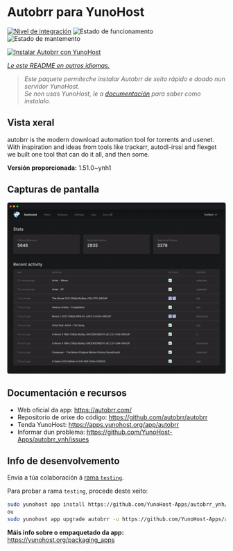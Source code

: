 <!--
NOTA: Este README foi creado automáticamente por <https://github.com/YunoHost/apps/tree/master/tools/readme_generator>
NON debe editarse manualmente.
-->

# Autobrr para YunoHost

[![Nivel de integración](https://apps.yunohost.org/badge/integration/autobrr)](https://ci-apps.yunohost.org/ci/apps/autobrr/)
![Estado de funcionamento](https://apps.yunohost.org/badge/state/autobrr)
![Estado de mantemento](https://apps.yunohost.org/badge/maintained/autobrr)

[![Instalar Autobrr con YunoHost](https://install-app.yunohost.org/install-with-yunohost.svg)](https://install-app.yunohost.org/?app=autobrr)

*[Le este README en outros idiomas.](./ALL_README.md)*

> *Este paquete permíteche instalar Autobrr de xeito rápido e doado nun servidor YunoHost.*  
> *Se non usas YunoHost, le a [documentación](https://yunohost.org/install) para saber como instalalo.*

## Vista xeral

autobrr is the modern download automation tool for torrents and usenet. With inspiration and ideas from tools like trackarr, autodl-irssi and flexget we built one tool that can do it all, and then some.

**Versión proporcionada:** 1.51.0~ynh1

## Capturas de pantalla

![Captura de pantalla de Autobrr](./doc/screenshots/autobrr-front.png)

## Documentación e recursos

- Web oficial da app: <https://autobrr.com/>
- Repositorio de orixe do código: <https://github.com/autobrr/autobrr>
- Tenda YunoHost: <https://apps.yunohost.org/app/autobrr>
- Informar dun problema: <https://github.com/YunoHost-Apps/autobrr_ynh/issues>

## Info de desenvolvemento

Envía a túa colaboración á [rama `testing`](https://github.com/YunoHost-Apps/autobrr_ynh/tree/testing).

Para probar a rama `testing`, procede deste xeito:

```bash
sudo yunohost app install https://github.com/YunoHost-Apps/autobrr_ynh/tree/testing --debug
ou
sudo yunohost app upgrade autobrr -u https://github.com/YunoHost-Apps/autobrr_ynh/tree/testing --debug
```

**Máis info sobre o empaquetado da app:** <https://yunohost.org/packaging_apps>
